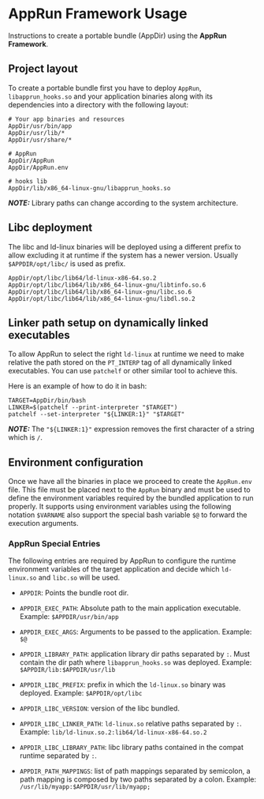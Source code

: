 # AppRun Framework Usage

Instructions to create a portable bundle (AppDir) using the **AppRun Framework**.

## Project layout

To create a portable bundle first you have to deploy `AppRun`, `libapprun_hooks.so` and your application binaries along
with its dependencies into a directory with the following layout:

```shell
# Your app binaries and resources
AppDir/usr/bin/app
AppDir/usr/lib/*
AppDir/usr/share/*

# AppRun
AppDir/AppRun
AppDir/AppRun.env

# hooks lib
AppDir/lib/x86_64-linux-gnu/libapprun_hooks.so
```
**_NOTE:_** Library paths can change according to the system architecture.

## Libc deployment

The libc and ld-linux binaries will be deployed using a different prefix to allow excluding it at runtime if the system
has a newer version. Usually `$APPDIR/opt/libc/` is used as prefix.

```shell
AppDir/opt/libc/lib64/ld-linux-x86-64.so.2
AppDir/opt/libc/lib64/lib/x86_64-linux-gnu/libtinfo.so.6
AppDir/opt/libc/lib64/lib/x86_64-linux-gnu/libc.so.6
AppDir/opt/libc/lib64/lib/x86_64-linux-gnu/libdl.so.2
``` 

## Linker path setup on dynamically linked executables

To allow AppRun to select the right `ld-linux` at runtime we need to make relative the path stored on the `PT_INTERP` 
tag of all dynamically linked executables. You can use `patchelf` or other similar tool to achieve this.

Here is an example of how to do it in bash:
```shell
TARGET=AppDir/bin/bash
LINKER=$(patchelf --print-interpreter "$TARGET")
patchelf --set-interpreter "${LINKER:1}" "$TARGET" 
```

**_NOTE:_** The `"${LINKER:1}"` expression removes the first character of a string which is `/`.

## Environment configuration

Once we have all the binaries in place we proceed to create the `AppRun.env` file. This file must be placed next
to the `AppRun` binary and must be used to define the environment variables required by the bundled application to
run properly. It supports using environment variables using the following notation `$VARNAME` also support
the special bash variable `$@` to forward the execution arguments.

### AppRun Special Entries

The following entries are required by AppRun to configure the runtime environment variables of the target application 
and decide which `ld-linux.so` and `libc.so` will be used. 

- `APPDIR`: Points the bundle root dir.
- `APPDIR_EXEC_PATH`: Absolute path to the main application executable. Example: `$APPDIR/usr/bin/app` 
- `APPDIR_EXEC_ARGS`: Arguments to be passed to the application. Example: `$@`

- `APPDIR_LIBRARY_PATH`: application library dir paths separated by `:`. Must contain the dir path where 
`libapprun_hooks.so` was deployed. Example: `$APPDIR/lib:$APPDIR/usr/lib`

- `APPDIR_LIBC_PREFIX`: prefix in which the `ld-linux.so` binary was deployed. Example: `$APPDIR/opt/libc`
- `APPDIR_LIBC_VERSION`: version of the libc bundled.
- `APPDIR_LIBC_LINKER_PATH`: `ld-linux.so` relative paths separated by `:`. Example: `lib/ld-linux.so.2:lib64/ld-linux-x86-64.so.2`
- `APPDIR_LIBC_LIBRARY_PATH`: libc library paths contained in the compat runtime separated by `:`.

- `APPDIR_PATH_MAPPINGS`: list of path mappings separated by semicolon, a path mapping is composed by two paths 
separated by a colon. Example: `/usr/lib/myapp:$APPDIR/usr/lib/myapp;`

